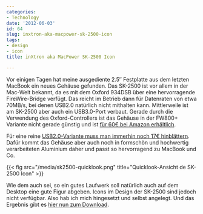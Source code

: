 ```yaml
---
categories:
- Technology
date: '2012-06-03'
id: 64
slug: inxtron-aka-macpower-sk-2500-icon
tags:
- design
- icon
title: inXtron aka MacPower SK-2500 Icon

---
```


Vor einigen Tagen hat meine ausgediente 2.5&#8243; Festplatte aus dem letzten MacBook ein neues Gehäuse gefunden. Das SK-2500 ist vor allem in der Mac-Welt bekannt, da es mit dem Oxford 934DSB über eine hervorragende FireWire-Bridge verfügt. Das reicht im Betrieb dann für Datenraten von etwa 70MB/s, bei denen USB2.0 natürlich nicht mithalten kann. Mittlerweile ist am SK-2500 aber auch ein USB3.0-Port verbaut. Gerade durch die Verwendung des Oxford-Controllers ist das Gehäuse in der FW800+ Variante nicht gerade günstig und ist [für 60€ bei Amazon erhältlich](https://www.amazon.de/gp/product/B005KIQOOI/ "SK-2500 2xFW800/USB3.0, SATA int. Gehäuse 6,4cm(2,5'')").

Für eine reine [USB2.0-Variante muss man immerhin noch 17€ hinblättern](https://www.amazon.de/gp/product/B002KPR1H8/ "SK-2500 USB2.0, SATA int. Gehäuse 6,4cm (2,5 Zoll)"). Dafür kommt das Gehäuse aber auch noch in formschön und hochwertig verarbeiteten Aluminium daher und passt so hervorragend zu MacBook und Co.

<!--more-->
{{< fig src="/media/sk2500-quicklook.png" title="Quicklook-Ansicht de SK-2500 Icon" >}}

Wie dem auch sei, so ein gutes Laufwerk soll natürlich auch auf dem Desktop eine gute Figur abgeben. Icons im Design der SK-2500 sind jedoch nicht verfügbar. Also hab ich mich hingesetzt und selbst angelegt. Und das Ergebnis gibt es [hier nun zum Download](/media/sk2500-icon.zip).
